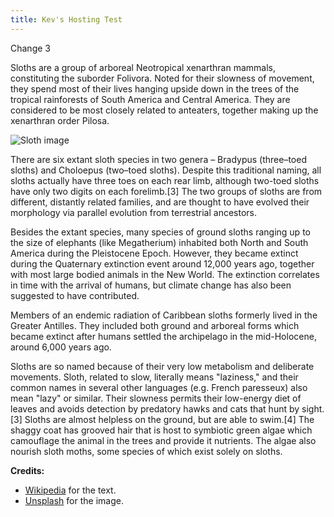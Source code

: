```yaml
---
title: Kev's Hosting Test
---
```


Change 3

Sloths are a group of arboreal Neotropical xenarthran mammals, constituting the suborder Folivora. Noted for their slowness of movement, they spend most of their lives hanging upside down in the trees of the tropical rainforests of South America and Central America. They are considered to be most closely related to anteaters, together making up the xenarthran order Pilosa.

![Sloth image](/images/sloth-01.jpg)

There are six extant sloth species in two genera – Bradypus (three–toed sloths) and Choloepus (two–toed sloths). Despite this traditional naming, all sloths actually have three toes on each rear limb, although two-toed sloths have only two digits on each forelimb.[3] The two groups of sloths are from different, distantly related families, and are thought to have evolved their morphology via parallel evolution from terrestrial ancestors.

Besides the extant species, many species of ground sloths ranging up to the size of elephants (like Megatherium) inhabited both North and South America during the Pleistocene Epoch. However, they became extinct during the Quaternary extinction event around 12,000 years ago, together with most large bodied animals in the New World. The extinction correlates in time with the arrival of humans, but climate change has also been suggested to have contributed.

Members of an endemic radiation of Caribbean sloths formerly lived in the Greater Antilles. They included both ground and arboreal forms which became extinct after humans settled the archipelago in the mid-Holocene, around 6,000 years ago.

Sloths are so named because of their very low metabolism and deliberate movements. Sloth, related to slow, literally means "laziness," and their common names in several other languages (e.g. French paresseux) also mean "lazy" or similar. Their slowness permits their low-energy diet of leaves and avoids detection by predatory hawks and cats that hunt by sight.[3] Sloths are almost helpless on the ground, but are able to swim.[4] The shaggy coat has grooved hair that is host to symbiotic green algae which camouflage the animal in the trees and provide it nutrients. The algae also nourish sloth moths, some species of which exist solely on sloths.

**Credits:**
* [Wikipedia](https://en.wikipedia.org/wiki/Sloth) for the text.
* [Unsplash](https://unsplash.com/photos/GTXvpZ2eTdA) for the image.
